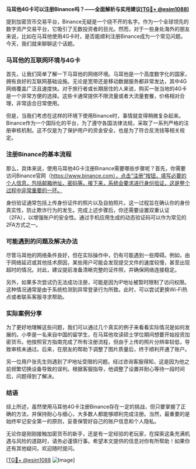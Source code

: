 **马耳他4G卡可以注册Binance吗？——全面解析与实用建议[[TG💪+ @esim1088](https://t.me/s/esim1088)]**

提到加密货币交易平台，Binance无疑是一个绕不开的名字。作为一个全球领先的数字资产交易平台，它吸引了无数投资者的目光。然而，对于一些身处海外的朋友来说，比如在马耳他使用4G卡时，是否能顺利注册Binance成为一个常见问题。今天，我们就来聊聊这个话题。

### 马耳他的互联网环境与4G卡

首先，让我们简单了解一下马耳他的网络环境。马耳他是一个高度数字化的国家，拥有良好的互联网基础设施。无论是宽带还是移动数据服务都非常发达，其中4G网络覆盖广泛且速度快。对于旅行者或长期居住的人来说，购买一张当地的4G卡是一个非常方便的选择。这些卡通常提供不限流量或者大流量套餐，价格相对合理，非常适合日常使用。

但是，当我们考虑在这样的环境下使用Binance时，事情就变得稍微复杂起来。Binance作为一个国际化的平台，为了遵守各国法律法规，采取了一系列严格的注册审核机制。这不仅是为了保护用户的资金安全，也是为了符合反洗钱等相关规定。

### 注册Binance的基本流程

那么，具体来说，使用马耳他4G卡注册Binance需要哪些步骤呢？首先，你需要访问Binance官网（https://www.binance.com），点击“注册”按钮，填写必要的个人信息，包括邮箱地址、密码等。接下来，系统会要求进行身份验证，这是整个过程中非常重要的一环。

身份验证通常包括上传身份证件的照片以及自拍照片。这一过程旨在确认你的身份真实性，防止欺诈行为的发生。完成上述步骤后，你还需要设置双重认证（2FA），以增强账户的安全性。通过手机应用生成的动态验证码可以作为常见的2FA方式之一。

### 可能遇到的问题及解决办法

尽管马耳他的网络条件良好，但在实际操作中，仍有可能遇到一些障碍。例如，由于网络延迟或其他技术原因，某些用户可能会发现提交文件的速度较慢，甚至出现超时的情况。对此，建议提前准备清晰完整的证件照，并确保网络连接稳定。

另外，如果多次尝试仍无法成功注册，可能是因为IP地址被暂时限制了访问权限。这种情况通常是由于系统检测到异常登录行为所致。此时，可以尝试更换Wi-Fi热点或者联系客服寻求帮助。

### 实际案例分享

为了更好地理解这些问题，我们可以通过几个真实的例子来看看实际情况是如何发展的。小李是一名来自中国的留学生，在马耳他攻读硕士学位期间想要开始投资加密货币。他按照官方指南完成了所有注册流程，但由于上传的照片分辨率较低，导致审核未通过。后来，在朋友的帮助下调整了图片质量后，终于顺利开通了账户。

另一位用户张先生则遇到了IP地址受限的问题。经过咨询客服得知，这是因为他之前频繁切换设备导致的误判。根据客服指导，他调整了设置并耐心等待一段时间后，问题得到了解决。

### 结语

综上所述，虽然使用马耳他4G卡注册Binance存在一定的挑战，但只要掌握了正确的方法，并保持耐心与细心，大多数人都能够顺利完成注册。当然，最重要的是始终牢记安全第一的原则，妥善保管好自己的账户信息和个人隐私。

无论你是刚刚接触加密货币的新手，还是有一定经验的老玩家，在探索这条充满机遇与风险的道路时，请务必谨慎行事。希望本文提供的信息对你有所帮助！如果你还有其他疑问，欢迎随时提问。

[[TG💪+ @esim1088](https://t.me/s/esim1088) ![Image](https://i.postimg.cc/4NQfJmqS/Snipaste-2025-05-13-00-14-12.png)]